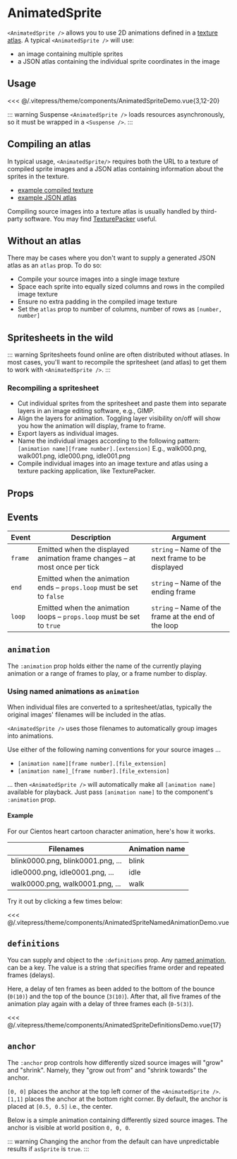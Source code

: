 # AnimatedSprite

<DocsDemo>
  <AnimatedSpriteDemo />
</DocsDemo>

`<AnimatedSprite />` allows you to use 2D animations defined in a [texture atlas](https://en.wikipedia.org/wiki/Texture_atlas). A typical `<AnimatedSprite />` will use:

* an image containing multiple sprites
* a JSON atlas containing the individual sprite coordinates in the image

## Usage

<<< @/.vitepress/theme/components/AnimatedSpriteDemo.vue{3,12-20}

::: warning Suspense
`<AnimatedSprite />` loads resources asynchronously, so it must be wrapped in a `<Suspense />`.
:::

## Compiling an atlas

In typical usage, `<AnimatedSprite/>` requires both the URL to a texture of compiled sprite images and a JSON atlas containing information about the sprites in the texture.

* [example compiled texture](https://raw.githubusercontent.com/Tresjs/assets/6c0b087768a0a2b76148c99fc87d7e6ddc3c6d66/textures/animated-sprite/namedAnimationsTexture.png)
* [example JSON atlas](https://raw.githubusercontent.com/Tresjs/assets/6c0b087768a0a2b76148c99fc87d7e6ddc3c6d66/textures/animated-sprite/namedAnimationsAtlas.json)

Compiling source images into a texture atlas is usually handled by third-party software. You may find [TexturePacker](https://www.codeandweb.com/texturepacker) useful.

## Without an atlas

There may be cases where you don't want to supply a generated JSON atlas as an `atlas` prop. To do so:

* Compile your source images into a single image texture
* Space each sprite into equally sized columns and rows in the compiled image texture 
* Ensure no extra padding in the compiled image texture
* Set the `atlas` prop to number of columns, number of rows as `[number, number]`

## Spritesheets in the wild

::: warning 
Spritesheets found online are often distributed without atlases. In most cases, you'll want to recompile the spritesheet (and atlas) to get them to work with `<AnimatedSprite />`.
:::

### Recompiling a spritesheet

* Cut individual sprites from the spritesheet and paste them into separate layers in an image editing software, e.g., GIMP.
* Align the layers for animation. Toggling layer visibility on/off will show you how the animation will display, frame to frame.
* Export layers as individual images.
* Name the individual images according to the following pattern: <br>`[animation name][frame number].[extension]` E.g., walk000.png, walk001.png, idle000.png, idle001.png
* Compile individual images into an image texture and atlas using a texture packing application, like TexturePacker.

## Props

<CientosPropsTable 
component-path="src/core/abstractions/AnimatedSprite/component.vue" 
:fields="['name', 'description', 'default', 'required']"
:on-format-value="({valueFormatted, propName, fieldName, getFieldFormatted})=> {
  if (fieldName === 'description') {
    const type = getFieldFormatted('type')
    return type + ' – ' + valueFormatted
  }
}"
 />

## Events

| Event | Description | Argument |
| - | - | - |
| `frame` | Emitted when the displayed animation frame changes – at most once per tick | `string` – Name of the next frame to be displayed | 
| `end` | Emitted when the animation ends – `props.loop` must be set to `false` | `string` – Name of the ending frame |
| `loop` | Emitted when the animation loops – `props.loop` must be set to `true` | `string` – Name of the frame at the end of the loop |


## `animation`

The `:animation` prop holds either the name of the currently playing animation or a range of frames to play, or a frame number to display.

### Using named animations as `animation`

When individual files are converted to a spritesheet/atlas, typically the original images' filenames will be included in the atlas. 

`<AnimatedSprite />` uses those filenames to automatically group images into animations.

Use either of the following naming conventions for your source images ...

* `[animation name][frame number].[file_extension]`
* `[animation name]_[frame number].[file_extension]`

... then `<AnimatedSprite />` will automatically make all `[animation name]` available for playback. Just pass `[animation name]` to the component's `:animation` prop.

#### Example

For our Cientos heart cartoon character animation, here's how it works.

| Filenames | Animation name |
| - | - |
| blink0000.png, blink0001.png, ... | blink |
| idle0000.png, idle0001.png, ... | idle |
| walk0000.png, walk0001.png, ... | walk |

Try it out by clicking a few times below:

<DocsDemo>
  <AnimatedSpriteNamedAnimationDemo />
</DocsDemo>

<<< @/.vitepress/theme/components/AnimatedSpriteNamedAnimationDemo.vue

## `definitions`

You can supply and object to the `:definitions` prop. Any [named animation](#animation), can be a key. The value is a string that specifies frame order and repeated frames (delays).

Here, a delay of ten frames as been added to the bottom of the bounce (`0(10)`) and the top of the bounce (`3(10)`). After that, all five frames of the animation play again with a delay of three frames each (`0-5(3)`).

<DocsDemo>
  <AnimatedSpriteDefinitionsDemo />
</DocsDemo>

<<< @/.vitepress/theme/components/AnimatedSpriteDefinitionsDemo.vue{17}

## `anchor`

The `:anchor` prop controls how differently sized source images will "grow" and "shrink". Namely, they "grow out from" and "shrink towards" the anchor. 

`[0, 0]` places the anchor at the top left corner of the `<AnimatedSprite />`. `[1,1]` places the anchor at the bottom right corner. By default, the anchor is placed at `[0.5, 0.5]` i.e., the center.

Below is a simple animation containing differently sized source images. The anchor is visible at world position `0, 0, 0`.

<DocsDemo>
  <AnimatedSpriteAnchorDemo />
</DocsDemo>

::: warning
Changing the anchor from the default can have unpredictable results if `asSprite` is `true`.
:::
